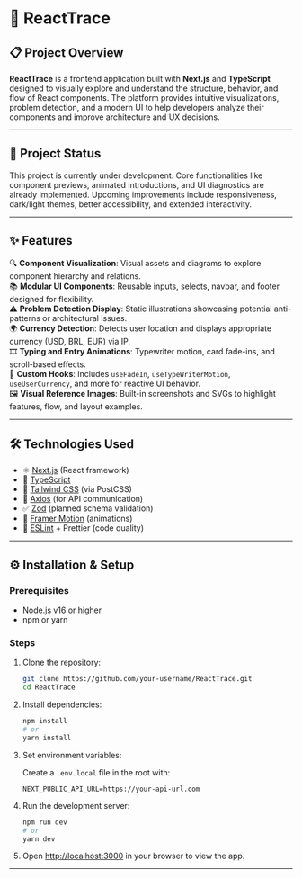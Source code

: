 # 🧠 ReactTrace

## 📋 Project Overview

**ReactTrace** is a frontend application built with **Next.js** and **TypeScript** designed to visually explore and understand the structure, behavior, and flow of React components. The platform provides intuitive visualizations, problem detection, and a modern UI to help developers analyze their components and improve architecture and UX decisions.

---

## 🚧 Project Status

This project is currently under development. Core functionalities like component previews, animated introductions, and UI diagnostics are already implemented. Upcoming improvements include responsiveness, dark/light themes, better accessibility, and extended interactivity.

---

## ✨ Features

🔍 **Component Visualization**: Visual assets and diagrams to explore component hierarchy and relations.  
📚 **Modular UI Components**: Reusable inputs, selects, navbar, and footer designed for flexibility.  
⚠️ **Problem Detection Display**: Static illustrations showcasing potential anti-patterns or architectural issues.  
🌍 **Currency Detection**: Detects user location and displays appropriate currency (USD, BRL, EUR) via IP.  
🎞️ **Typing and Entry Animations**: Typewriter motion, card fade-ins, and scroll-based effects.  
🧠 **Custom Hooks**: Includes `useFadeIn`, `useTypeWriterMotion`, `useUserCurrency`, and more for reactive UI behavior.  
🖼️ **Visual Reference Images**: Built-in screenshots and SVGs to highlight features, flow, and layout examples.

---

## 🛠️ Technologies Used

- ⚛️ [Next.js](https://nextjs.org/) (React framework)  
- 📜 [TypeScript](https://www.typescriptlang.org/)  
- 🎨 [Tailwind CSS](https://tailwindcss.com/) (via PostCSS)  
- 📡 [Axios](https://axios-http.com/) (for API communication)  
- ✅ [Zod](https://zod.dev/) (planned schema validation)  
- 🧠 [Framer Motion](https://www.framer.com/motion/) (animations)  
- 💅 [ESLint](https://eslint.org/) + Prettier (code quality)

---

## ⚙️ Installation & Setup

### Prerequisites

- Node.js v16 or higher  
- npm or yarn

### Steps

1. Clone the repository:

    ```bash
    git clone https://github.com/your-username/ReactTrace.git
    cd ReactTrace
    ```

2. Install dependencies:

    ```bash
    npm install
    # or
    yarn install
    ```

3. Set environment variables:

    Create a `.env.local` file in the root with:

    ```env
    NEXT_PUBLIC_API_URL=https://your-api-url.com
    ```

4. Run the development server:

    ```bash
    npm run dev
    # or
    yarn dev
    ```

5. Open [http://localhost:3000](http://localhost:3000) in your browser to view the app.

---
